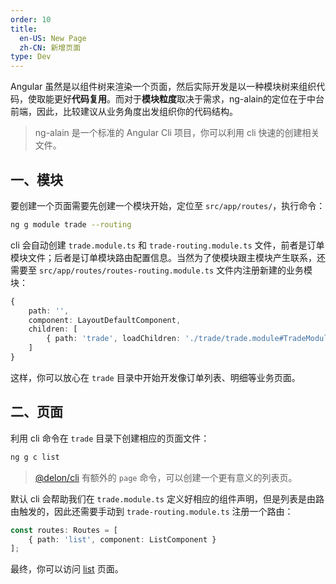 ```yaml
---
order: 10
title:
  en-US: New Page
  zh-CN: 新增页面
type: Dev
---
```


Angular 虽然是以组件树来渲染一个页面，然后实际开发是以一种模块树来组织代码，使取能更好**代码复用**。而对于**模块粒度**取决于需求，ng-alain的定位在于中台前端，因此，比较建议从业务角度出发组织你的代码结构。

> ng-alain 是一个标准的 Angular Cli 项目，你可以利用 cli 快速的创建相关文件。

## 一、模块

要创建一个页面需要先创建一个模块开始，定位至 `src/app/routes/`，执行命令：

```bash
ng g module trade --routing
```

cli 会自动创建 `trade.module.ts` 和 `trade-routing.module.ts` 文件，前者是订单模块文件；后者是订单模块路由配置信息。当然为了使模块跟主模块产生联系，还需要至 `src/app/routes/routes-routing.module.ts` 文件内注册新建的业务模块：

```ts
{
    path: '',
    component: LayoutDefaultComponent,
    children: [
        { path: 'trade', loadChildren: './trade/trade.module#TradeModule' }
    ]
}
```

这样，你可以放心在 `trade` 目录中开始开发像订单列表、明细等业务页面。

## 二、页面

利用 cli 命令在 `trade` 目录下创建相应的页面文件：

```bash
ng g c list
```

> [@delon/cli](/docs/cli) 有额外的 `page` 命令，可以创建一个更有意义的列表页。

默认 cli 会帮助我们在 `trade.module.ts` 定义好相应的组件声明，但是列表是由路由触发的，因此还需要手动到 `trade-routing.module.ts` 注册一个路由：

```ts
const routes: Routes = [
    { path: 'list', component: ListComponent }
];
```

最终，你可以访问 [list](//localhost:4200/#/trade/list) 页面。
